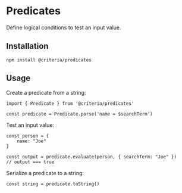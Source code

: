 # Predicates

Define logical conditions to test an input value.

## Installation

```
npm install @criteria/predicates
```

## Usage

Create a predicate from a string:

```
import { Predicate } from '@criteria/predicates'

const predicate = Predicate.parse('name = $searchTerm')
```

Test an input value:

```
const person = {
    name: "Joe"
}

const output = predicate.evaluate(person, { searchTerm: "Joe" })
// output === true
```

Serialize a predicate to a string:

```
const string = predicate.toString()
```
